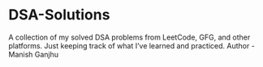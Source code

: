 # DSA-Solutions
A collection of my solved DSA problems from LeetCode, GFG, and other platforms. Just keeping track of what I’ve learned and practiced.
Author - Manish Ganjhu 
